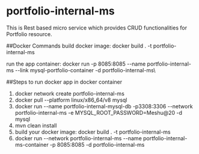 # portfolio-internal-ms
This is Rest based micro service which provides CRUD functionalities for Portfolio resource.


##Docker Commands
build docker image: docker build . -t portfolio-internal-ms


run the app container: docker run -p 8085:8085 --name portfolio-internal-ms --link mysql-portfolio-container -d portfolio-internal-ms\

##Steps to run docker app in docker container
1. docker network create portfolio-internal-ms
2. docker pull --platform linux/x86_64/v8 mysql
3. docker run --name portfolio-internal-mysql-db -p3308:3306 --network portfolio-internal-ms -e MYSQL_ROOT_PASSWORD=Meshu@20 -d mysql
4. mvn clean install
5. build your docker image: docker build . -t portfolio-internal-ms
6. docker run --network portfolio-internal-ms --name portfolio-internal-ms-container -p 8085:8085 -d portfolio-internal-ms